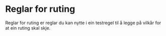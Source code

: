 # Reglar for ruting

Reglar for ruting er reglar du kan nytte i ein testregel til å legge på vilkår for at ein ruting skal skje.
